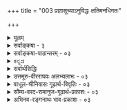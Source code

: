 +++
title = "003 प्रज्ञासूच्याऽनुविद्धः क्षतिमनधिगतः"

+++
<details><summary>मूलम्</summary>

प्रज्ञासूच्याऽनुविद्धः क्षतिमनधिगतः कर्कशात्तर्कशाणाच्छुद्धो नानापरीक्षास्वशिथिलविहिते मानसूत्रे निबद्धः ।  
आतन्वानः प्रकाशं बहुमुखमखिलत्रासवैधुर्यधुर्यो धार्यो हेतुर्जयादेः स्वहृदि सहृदयैस्॥ ३ ॥
</details>

<details><summary>सर्वाङ्कषा - ३</summary>

उपादेयत्वोपयोगितयैव विषयवैशिष्ट्यम्, प्रयोजनम्, नाम्न औचित्यं च प्रदर्शयति – प्रज्ञेत्यादिना । तत्त्वान्येव मुक्ताः, तासां कलापः । एवं तत्त्वानां मुक्तात्वेन, ग्रन्थस्यास्य तत्त्वमुक्त्ताक - लापत्त्वेन रूपणार्थमुभयानुगतान् धर्मान् श्लेषेण प्रतिपादयति । **प्रज्ञासूच्यानुविद्धः** = ग्रन्थस्त्वयं प्रज्ञाख्यया सूच्याऽनुविद्धः । एवं **कर्कशात्** = कठोरात् तर्काख्यशाणात् **क्षति** = आघातम् अनधिगतः । दुस्तर्कदूर इत्यर्थः। इतररत्नानां शाणाघातः अनिवार्यः । मुक्तानां तु नास्ति शाणाघात इति विशेषः । नानापरीक्षासु **शुद्धः** = नानाविधतत्त्वविचारेषु नानाविधरत्नपरीक्षासु च शुद्धत्वेन निर्णीतः । अशिथिलं यथा **तथा=** = सुदृढमिति यावत्, विहिते मानाख्ये सूत्रे निबद्धः । बहुमुखं **प्रकाशम्** = अनेकरीत्या तत्त्वानां ज्ञानम्, भास्वरतां च आतन्वानः । अखिलाः **त्रासादयः** = संभावितशङ्कात्वादिग्रन्थदोषाः, रत्नदोषाश्च, तेषां **वैधुर्येण** = राहित्येन **धुर्यः** = सर्वश्रेष्ठत्वेन निश्चितः । जयादेः शास्त्रे लोके च हेतुः **सहृदयैः** = मात्सर्यादिहीनैः **हृदि** = मनसि, हृदये च **धार्यः** = धर्तुं अर्हः । धर्तुमर्हन्ति सन्तः । ग्रन्थस्य मनसि धारणेन प्रमेयशुद्धया स्वमतनिष्कर्षः, वादादिकेलिषु जयश्च, मुक्ताहाराणां धारणेन लोके आरोग्यादिप्राप्तिः, सर्वकार्यजयश्च अवश्यं भवेदेव । ग्रन्थान्ते 'स्यादित्थं शिक्षितार्थः ' ( अद्रव्य. 139 ) इत्यादिना एतद्ग्रन्थाध्ययनस्य जयहेतुत्वमुच्यते । 'कर्कशात्तर्कशाणात् क्षतिमनधिगतः' इत्यनेन वेदान्तशास्त्रस्य दुस्तर्कैरनभिभवः उक्तः ॥ 

[[5]]



यद्यपि 'आर्ष धर्मोपदेशं च' इत्यादिना हि तर्कानुग्रहः वेदस्याप्यभिहितः । अत एव नयसूत्रात्मकस्य वेदान्तशास्त्रस्य प्रवृत्तिरुपवर्ण्यते; अथापि दुर्बलप्रकृतिदृष्ट्यैव तर्कानुग्रहः प्रमाणानामपेक्ष्यते । के ते दुर्बलाः ? ये बुद्धिं स्वतन्त्रां वर्धयन्ति स्म, त एवाध्यात्मक्षेत्रे दुर्बलाः । किं नाम दौर्बल्यम् ? स्वोदेशसाधनासमर्थान्तःकरणवत्त्वं दौर्बल्यम् । बुद्धिर्हि सतां स्वत एव ऋजुमार्ग एव गच्छेत् । 'प्रकृतेस्सुकुमारतरं न किञ्चिदस्ति' इति हि वृद्धाः । अत एव चोक्तं शुकेन 'यक्ष मूढतमो लोके यश्च बुद्धेः परं गतः । तावुभौ सुखमेधेते किश्यत्यन्तरितो जनः ॥' (भाग 3-7-17) इति । बुद्धिरेव खलु व्यक्ता प्रथमा माया । तत्त्वं तु बुद्ध्यतीतम् । 'बुद्धेरात्मा महान् परः । महतः परमव्यक्तमव्यक्तात्पुरुषः परः ॥' (कठ. 1-3-10) इति हि श्रूयते । तावता बुद्धेरगोचर एव तत्त्वमिति न मन्तव्यम्, 'दृश्यते त्वग्रियया बुद्ध्या ' ( कठ. 1-3-12) इत्यादिश्रुतेः । अत्रापि ‘अग्रियया' 'सूक्ष्मया' इति विशेषणेऽवधेये । ज्ञानसदृशया बुद्ध्येत्यवगम्यताम् । ननु किमिदमुच्यते; बुद्धिरन्या, ज्ञानमन्यदिति ? मा संरंभः । जानामि संरंभकारणम् । एतद्विचारः स्वावसरे विस्तरेण भविष्यति (बुद्धि. 4) । एवञ्च येषां बुद्धिः स्वतन्त्रा संवृत्ता त एव क्लिश्यन्ति । एतेषां कृत एव विचारशास्त्रं प्रवृत्तम् । अत एव 'वेदाख्यशास्त्राविरोधिना तर्केण' इत्यनेन तर्कस्य मर्यादा व्यधायि ॥ 

I 

ननु भोः ! किमुच्यते, वेदाख्यशास्त्राविरोधिना तर्केणेति ? तर्कानुगृहीतो हि वेदोऽपि प्रमाणमित्युच्यते भवतो विचारशास्त्रे । 'आर्षं धर्मोपदेशं च वेदशास्त्राविरोधिना । यस्तर्केणानुसन्धत्ते स धर्मं वेद नेतरः ॥' (मनु. 1-2-106) इति हि भवद्गुरोर्वचनम् । **वेदशास्त्राविरोधिना** = वेदाख्यशास्त्राविरोधिना । ' वेदाच्छास्त्रं परं नास्ति' इति हि भगवतो बादरायणस्य (व्यासस्य ) वचः । एवञ्च 'वेदाविरोधिना तर्केण' इत्युक्तौ हि, वेदाविरोधी तर्कः प्रमाणम्, तर्कानुगुणो वेदश्च प्रमाणमित्यन्योन्याश्रयो दुष्परिहर इति चेत्, कुशलमतिस्त्वमभिनन्द्योऽसि । अत एवोक्तमस्माभिरुपक्रम एव - 'दुर्बलमतीनामेव तर्कापेक्षा' इति । ये तु सहजऋजुमतयः, तेषां बुद्धिर्न तर्कसहकारमीक्षते, स्वत एवार्थस्पर्शिनी तेषां बुद्धिः । तादृशा ऋषयः वेदार्थं स्वयं बुद्धा, तदनुगुणं तर्क प्रदर्शयन्ति **दुर्बलबुद्धीनाम्** = मन्दमतीनां बुद्धिदाढर्याय ॥ 

[[1]]

ननु 'श्रोतव्यो मन्तव्यः' (बृ.4-4-5, 6-5-6) इति श्रुतिरेव युक्तिभिः प्रतिष्ठापनरूपस्य मननस्य कर्तव्यत्वं वदति । त्वया तु मन्दमतीनामेव युक्त्यन्वेषणमपेक्षितमित्युच्यते ? कोऽयमाक्षेपः ? किं श्रुतिस्सर्वज्ञान् ब्रह्मर्षीन् प्रति कथयति श्रवणमननादिकम् ? वेदद्रष्टारः किल ब्रह्मर्षयः सनकादिवत्स्वयंप्राप्ततत्त्वज्ञानविज्ञानसंपदः लोकहिताय वेदाविर्भावस्थानान्यभूवन् । किं तेषामपि प्रत्यक्षीकृतसकलतत्त्वानां तर्कापेक्षां मन्यते भवान् ? अतो विप्रतीपंगतमतीनां कृत एव तत्सर्वमुपदिश्यत इति सम्यगेवोक्तम् । अपि च वेदाख्यं शास्त्रमित्यर्थस्य कोऽर्थः ? कः प्रश्नः ? ' प्रवृत्तिर्वा निवृत्तिर्वा नित्येन कृतकेन वा । पुंसां 

कुमारिल भट्टेर्न येनोपदिश्येत तच्छास्त्रमभिधीयते ॥' (श्लो.वा.) इत्युक्तमेव महामेधाविना । हन्त ! विचारेऽपि छान्दसीं बुद्धि स्वतन्त्रां न जहासि किल त्वम्! वेदान्तशास्त्रमिदम् । नात्र प्रवृत्तिनिवृत्त्योः प्रसक्तिर्लेशतोऽपि । तत्तु लक्षणम् कर्मपरभागे । ब्रह्मभागे वा शास्त्रपदार्थो विपरिवर्तेत किम्? पश्यतु भवान् । शासुधातुरेव शासनार्थकः । शासनं च ‘कुरु’ अथवा ‘मा कुरु’ इत्यन्यतररूपम् । अतस्सुष्ठुच्यते मेधाविना 'प्रवृत्तिर्वा ' इत्यादि । कूपकूर्मोऽसि 

T 



4. 

[[6]]

[ तत्त्वत्रयज्ञानस्वरूपम् ] 

शिष्टा जीवेशतत्त्वप्रमितियुतपरोपासना मुक्तिहेतुः 

शक्यस्तत्तत्प्रकारावगतिविरहिभिर्नैव याथात्म्यबोधः । 

त्वम् । शासनं नाम किम् ? उक्तं किल 'कुरु, मा कुरु' इत्यन्यतररूपमिति । अयि भोः ! अयं शासनस्य प्रकारः । शासनस्य स्वरूपमुच्यताम् । वयमेव वा वदामः । अनतिक्रमणीयं शासनं शास्त्रमुच्यते । यथा राज्ञो विधिर्वा निषेधो वा । उभयमपि राज्ञोऽनतिक्रमणीयमेव । अन्ततः राज्ञा व्यवस्थापिता नियमाः शासनमित्युच्यन्ते । प्रकृते सृष्ट्यधीशेन क्लृप्ता एव नियमाः शास्त्रम् । तत्परा वेदाः परमं शास्त्रम् । तत् स्वतो जानन्ति महात्मानः। तादृशसृष्टिनियमानुगुणास्तर्का एव सत्तर्काः, विपरीतास्तु दुस्तर्काः । अतश्च अर्थानुगुणस्तर्कः प्रमाणानुग्राहकः, अर्थाननुगुणः बुद्ध्या कल्पितस्तु न तथेति रहस्यम् । वेदो हि ज्ञानराशिः, तत्प्रतिपादकः शब्दश्च । ज्ञानमेवार्थजन्यम्, अतस्तत्र तर्कापेक्षा न भवति, बुद्धिस्तु न नियमेनार्थजन्या, भ्रमादौ व्यभिचारात् । अतो बुद्धिजीविनां सहायार्थं सत्तर्कोऽपेक्ष्यते; न तु ज्ञानिनां कृते । अतोऽत्र कर्कशस्तर्कः– असत्तर्कः केवलबुद्ध्या कल्पितः हैतुकानां तर्कः । अत एव ' हैतुकान् बकवृत्तींश्च वाङ्मात्रेणापि नार्चयेत्' इति मनुः । अधिकं तु तत्तदवसरे भविष्यति ॥ ३ ॥
</details>

<details><summary>सर्वाङ्कषा-पाठान्तरम् - ०३</summary>

उपादेयत्वोपयोगितयैव विषयवैशिष्ट्यम्, प्रयोजनम्‌, नाम्न औचित्यं च प्रदर्शयति - प्रज्ञेत्यादिना । तत्त्वान्येव मुक्ताः, तासां कलापः तत्त्वमुक्ताकलापः । एवं तत्त्वानां मुक्तात्वेन, ग्रन्थस्यास्य तत्त्वमुक्ताकलापत्त्वेन रूपणार्थमुभयानुगतान्‌ धर्मान्‌ श्लेषेण प्रतिपादयति । प्रज्ञासूच्यानुविद्धः = ग्रन्थस्त्वयं प्रज्ञाख्यया सूच्याऽनुविद्धः । एवं कर्कशात्‌ = कठोरात्‌ तर्काख्यशाणात्‌ क्षतिम् = आघातम्‌ अनधिगतः । दुस्तर्कदूर इत्यर्थः | इतररत्नानां शाणाघातः अनिवार्यः । मुक्तानां तु नास्ति शाणाघात इति विशेषः । नानापरीक्षासु शुद्धः = नानाविधतत्त्वविचारेषु नानाविधरत्नपरीक्षासु च शुद्धत्वेन निर्णीतः । अशिथिलं यथा तथा = सुदृढमिति यावत्‌, विहिते मानाख्ये सूत्रे निबद्धः । बहुमुखं प्रकाशम्‌ = अनेकरीत्या तत्त्वानां ज्ञानम्‌, भास्वरतां च आतन्वानः । अखिलाः त्रासादयः = संभावितशङ्कात्वादिग्रन्थदोषाः, रत्नदोषाश्च, तेषां वैधुर्येण = राहित्येन धुर्यः = सर्वश्रेष्ठत्वेन निश्चितः । जयादेः शास्रे लोके च, हेतुः तत्त्वमुक्ताकलापः सहृदयैः = मात्सर्यादिहीनैः हृदि = मनसि, हृदये च धार्यः = धर्तुम् अर्हः । धर्तुमर्हन्ति सन्तः । ग्रन्थस्य मनसि धारणेन प्रमेयशुद्ध्या स्वमतनिष्कर्षः, वादादिकेलिषु जयश्च, मुक्ताहाराणां धारणेन लोके आरोग्यादिप्राप्तिः, सर्वकार्यजयश्च अवश्यं भवेदेव । ग्रन्थान्ते 'स्यादित्थं शिक्षितार्थः' (अद्रव्य. १३९) इत्यादिना एतद्ग्रन्थाध्ययनस्य जयहेतुत्वमुच्यते । 'कर्कशात्तर्कशाणात्‌ क्षतिमनधिगतः' इत्यनेन वेदान्तशास्त्रस्य दुस्तर्कैरनभिभवः उक्तः ॥   
यद्यपि 'आर्ष धर्मोपदेशं च' इत्यादिना हि तर्कानुग्रहः वेदस्याप्यभिहितः । अत एव नयसूत्रात्म- कस्य वेदान्तशास्त्रस्य प्रवृत्तिरुपवर्ण्यते; अथापि दुर्बलप्रकृतिदृष्ट्यैव तर्कानुग्रहः प्रमाणानामपेक्ष्यते । के ते दुर्बलाः? ये बुद्धिं स्वतन्त्रां वर्धयन्ति स्म, त एवाध्यात्मक्षेत्रे दुर्बलाः । किं नाम दौर्बल्यम्‌? स्वोद्देशसाधनासमर्थान्तः करणवत्त्वं दौर्बल्यम्‌ । वृद्धिर्हि सतां स्वत एव ऋजुमार्ग एव गच्छेत्‌ । 'प्रकृतेस्सुकुमारतरं न किञ्चिदस्ति' इति हि वृद्धाः । अत एव चोक्तं शुकेन 'यश्च मूढतमो लोके यश्च बुद्धे: परं गतः । तावुभौ सुखमेधेते क्लिश्यत्यन्तरितो जनः ॥' (भाग. ३-७-१७) इति । बुद्धिरेव खलु व्यक्ता प्रथमा माया । तत्त्वं तु बुद्ध्यतीतम्‌ । 'बुद्धेरात्मा महान्‌ परः । महतः परमव्यक्तमव्यक्तात्पुरुषः परः ॥ (कठ. १-३-१०) इति हि श्रूयते । तावता बुद्धेरगोचर एव तत्त्वमिति न मन्तव्यम्‌, 'दृश्यते. त्वग्रियया बुद्ध्या' (कठ. १-३-१२) इत्यादिश्रुतेः । अत्रापि 'अग्रियया' 'सक्ष्मया' इति विशेषणेऽवधेये । ज्ञानसदृशया बुद्ध्येत्यवगम्यताम्‌ । ननु किमिदमुच्यते; बुद्धिरन्या, ज्ञानमन्यदिति? मा संरंभः । जानामि संरंभकारणम्‌ । एतद्विचारः स्वावसरे विस्तरेण भविष्यति (बुद्धि.४) । एवञ्च येषां बुद्धिः स्वतन्त्रा संवृत्ता, त एव क्लिश्यन्ति । एतेषां कृत एव विचारशास्त्रं प्रवृत्तम्‌ । अत एव 'वेदाख्यशास्त्राविरोधिना तर्केण' इत्यनेन तर्कस्य मर्यादा व्यधायि ॥   
ननु भोः! किमुच्यते, वेदाख्यशास्त्राविरोधिना तर्केणेति? तर्कानुगृहीतो हि वेदोऽपि प्रमाणमित्युच्यते भवतो विचारशास्त्रे । 'आर्षं धर्मोपदेशं च वेदशास्त्राविरोधिना । यस्तर्केणानुसन्धत्ते स धर्मं वेद नेतरः ॥' (मनु. १-२-१०६) इति हि भवद्गुरोर्वचनम्‌ । वेदशास्राविरोधिना = वेदाख्यशास्त्राविरोधिना । 'वेदाच्छास्त्रं परं नास्ति' इति हि भगवतो बादरायणस्य(व्यासस्य)वचः । एवञ्च 'वेदाविरोधिना तर्केण' इत्युक्तौ हि, वेदाविरोधी तर्कः प्रमाणम्‌, तर्कानुगुणो वेदश्च प्रमाणमित्यन्योन्याश्रयो दुष्परिहर इति चेत्‌, कुशलमतिस्त्वम- भिनन्द्योऽसि । अत एवोक्तमस्माभिरुपक्रम एव - 'दुर्बलमतीनामेव तर्कापेक्षा' इति । ये तु सहजऋजुमतयः, तेषां बुद्धिर्न तर्कसहकारमीक्षते, स्वत एवार्थस्पर्शिनी तेषां बुद्धिः । तादृशा ऋषयः वेदार्थं स्वयं बुद्ध्वा, तदनुगुणं तर्कं प्रदर्शयन्ति दुर्बलबुद्धीनाम्‌ = मन्दमतीनां बुद्धिदार्ढ्याय ॥   
ननु 'श्रोतव्यो मन्तव्यः' (बु. ४-४-५, ६-५-६) इति श्रुतिरेव युक्तिभिः प्रतिष्ठापनरूपस्य मननस्य कर्तव्यत्वं वदति । त्वया तु मन्दमतीनामेव युक्त्यन्वेषणमपेक्षितमित्युच्यते? कोऽयमाक्षेपः? किं श्रुतिस्सर्वज्ञान्‌ ब्रह्मर्षीन्‌ प्रति कथयति श्रवणमननादिकम्‌? वेदद्रष्टारः किल ब्रह्मर्षयः सनकादिवत्स्वयं प्राप्ततत्त्वज्ञानविज्ञानसंपदः लोकहिताय वेदाविर्भावस्थानान्यभूवन्‌ । किं तेषामपि प्रत्यक्षीकृतसकलतत्त्वानां तर्कापेक्षां मन्यते भवान्‌? अतो विप्रतीपंगतमतीनां कृत एव तत्सर्वमुपदिश्यत इति सम्यगेवोक्तम्‌ । अपि च वेदाख्यं शास्त्रमित्यर्थस्य कोऽर्थः? कः प्रश्नः? 'प्रवृत्तिर्वा निवृत्तिर्वा नित्येन कृतकेन वा । पुंसां येनोपदिश्येत तच्छास्त्रमभिधीयते ॥' (श्लो.वा.) इत्युक्तमेव महामेधविना कुमारिल भट्टेन । हन्त! विचारेऽपि, स्वतन्त्रां बुद्धिं न जहासि किल त्वम्‌! वेदान्तशास्रमिदम्‌ । नात्र प्रवृत्तिनिवृत्त्योः प्रसक्तिर्लेशतोऽपि । तत्तु लक्षणं कर्मपरभोगे । ब्रह्मभागे वा शास्त्रपदार्थो विपरिवर्तेत किम्‌? पश्यतु भवान्‌ । शासुधातुरेव शासनार्थकः । शासनं च 'कुरु' अथवा 'मा कुरु' इत्यन्यतररूपम्‌ । अतस्सुष्टूच्यते मेधाविना 'प्रवृत्तिर्वा' इत्यादि । कृपकृर्मोऽसि त्वम्‌ । शासनं नाम किम्‌? उक्तं किल 'कुरु, मा कुरु' इत्यन्यतररूपमिति । अयि भोः! अयं शासनस्य प्रकारः । शासनस्य स्वरूपमुच्यताम्‌ । वयमेव वा वदामः । अनतिक्रमणीयं शासनं शास्त्रमुच्यते । यथा राज्ञो विधिर्वा निषेधो वा । उभयमपि राज्ञोऽनतिक्रमणीयमेव । अन्ततः राज्ञा व्यवस्थापिता नियमाः शासनमित्युच्यन्ते । प्रकृते सृष्ट्यधीशेन क्लृप्ता एव नियमाः शास्त्रम्‌ । तत्परा वेदाः परमं शास्त्रम्‌ । तत्‌ स्वतो जानन्ति महात्मानः । तादृशसृष्टिनियमानुगुणास्तर्का एव सत्तर्काः, विपरीतास्तु दुस्तर्काः । अतश्च अर्थानुगुणस्तर्कः प्रमाणानुग्राहकः, अर्थाननुगुणः बुद्ध्या कल्पितस्तु न तथेति रहस्यम्‌ । वेदो हि ज्ञानरशिः, तत्प्रतिपादकः शब्दश्च । ज्ञानमेवार्थजन्यम्‌, अतस्तत्र तर्कापेक्षा न भवति, बुद्धिस्तु न नियमेनार्थजन्या, भ्रमादौ व्यभिचारात्‌ । अतो बुद्धिजीविनां सहायार्थं सत्तर्कोऽपेक्ष्यते; न तु ज्ञानिनां कृते । अतोऽत्र कर्कशस्तर्कः - असत्तर्कः केवलबुद्ध्या कल्पितः हैतुकानां तर्कः । अत एव 'हैतुकान्‌ बकवृत्तींश्च वाङ्मात्रेणापि नार्चयेत्‌' इति मनुः । अधिकं तु तत्तदवसरे भविष्यति ॥ ३ ॥
</details>

<details><summary>ಕನ್ನಡ</summary>

(ग्रन्थद वैशिष्ट्य - ग्रन्थद हॆसरिन औचित्य)  
प्रज्ञासूच्याऽनुविद्धः क्षतिमनधिगतः कर्कशात्तर्कशाणात्  
शुद्धो नानापरीक्षास्वशिथिलविहिते मानसूत्रे निबद्धः ।  
आतन्वानः प्रकाशं बहुमुखमखिलत्रासवैधुर्यधुर्यः   
धार्यो हेतुर्जयादेः स्वहृदि सहृदयैस्तत्त्वमुक्ताकलापः ॥ ३ ॥  
    
ई श्लोकदल्लि आचार्यरु तन्न ग्रन्थद हॆसरिन औचित्यवन्नु प्रदर्शिसुत्तारॆ.  
प्रज्ञासूच्या अनुविद्धः - प्रतिभॆ ऎम्ब सूजियिन्द पोणिसल्पट्टिरुव, कर्कशात् तर्कशाणात् क्षतिं अनधिगतः - कठिणवाद तर्कवॆम्ब साणॆकल्लिनिन्द हानियन्नु हॊन्ददिरुव, नानापरीक्षासु शुद्धः - अनेकविध रत्नपरीक्षॆगळल्लि परिशुद्धवॆन्दु तिळिद, अशिथिलविहिते मानसूत्रे निबद्धः - शिथिलवागदन्तॆ हॊन्दिसिद प्रमाणवॆम्ब दारदल्लि चॆन्नागि कट्टल्पट्ट, बहुमुखं प्रकाशं आतन्वानः - अनेक विधवाद हॊळपन्नु चल्लुत्तिरुव - अनेक तत्त्वगळन्नु प्रतिपादिसुत्तिरुव, अखिलत्रासवैधुर्यधुर्यः - त्रासगळॆम्ब रत्नदोषगळु - कुयक्तिगळिन्द गॊन्दलगळु यावुदू इल्लद्दरिन्द श्रेष्ठवाद, जयादेः हेतुः - स्वपक्ष जय मत्तु परपक्ष पराभवगळिगॆ कारणवाद, तत्त्वमुक्ताकलापः - तत्त्वगळॆम्ब मुत्तुगळ सरदन्तिरुव ई ग्रन्थवु, सहृदयैः स्वहृदि धार्यः - निर्मत्सर विद्वांसरिन्द तन्तम्म हृदयदल्लि धरिसतक्कद्दागिदॆ.  
    
ऒन्दॊन्दु श्लोकवू ऒन्दॊन्दु मुत्तादरॆ ऒन्दॊन्दु सरवू ऒन्दु मालॆयागुत्तदॆ. ई कारणदिन्दले ई ग्रन्थद परिच्छेदगळिगॆ 'सर' ऎम्ब हॆसरन्नु इडलागिदॆ. हीगॆ ऐदु सरगळु सेरि मुत्तिन राशिये आगुत्तदॆ. आद्दरिन्द ई ग्रन्थद हॆसरु 'तत्त्वमुक्ताकलाप'. मुत्तुगळन्नु हीगॆ ऒट्टागि धरिसुवुदे पद्धति. ऒळ्ळॆय मुत्तिन हारद धारणॆयिन्द अनेक विध अनिष्टपरिहारवागि इष्टप्राप्तियागुवुदरिन्द 'जयादेर्हेतुः' ऎन्दु हेळिदॆ. ॥३॥
</details>

<details><summary>सर्वार्थसिद्धिः</summary>

प्रबन्धस्य स्वरूपातिशयादपि सुधीभिस्स्वीकार्यत्वमाह - प्रज्ञेति । ज्ञातस्यातिशयाधायिनी धीः प्रज्ञा । कलापस्यानुविद्धत्वादि प्रत्येकद्वारा । तत्त्वानां प्रज्ञया अनुविद्धत्वं सम्यङ्निर्धारितत्वम् । रत्नान्तरेषु शाणक्षतिसंभवो न मुक्तासु । प्रमाणतर्कैर्याथात्म्यान्वेषणं परीक्षा । तन्नानात्वं तर्कादिभेदात् । मुक्तासु स्वानुगुणपरिमाणयुक्तं सूत्रं मानसूत्रम् । अन्यत्र प्रमाणमेव सूत्रं, तस्याशिथिलविहितिः - निर्बाधत्वेन विशेषतो धीस्थत्वम् । प्रकाशम् - आलोकं बोधं च । बहुमुखम् - सर्वतोदिक्कं सर्वविषयं च । त्रासो मणिदोषः प्रतिपक्षाद्भीतिश्च । जयादेरित्यादिशब्देन क्वचिदैश्वर्यादेरन्यत्र तत्त्वनिर्णयस्य च संग्रहः । हृच्छब्दो वक्षश्चित्तं च वदति । सहृदयैः - सारासारविवेचनार्हहृदयवद्भिः । धार्यः - क्वचिदाभरणतयाऽन्यत्राप्रमोषेण ॥३॥
</details>

<details><summary>उत्तमूरु-वीरराघवः अलभ्यलाभः - ०३</summary>

तत्त्वान्येव मुक्ताः तत्कृतो भूषणं कलापः । तव मुक्तासाम्यप्रयोजकाकारान् दर्शयति - प्रज्ञेति । नानापरीक्षा - तत्तद्वादिभिस्सह चर्चावसरेषु स्वयं शोधनेषु च । अशिथिलविहितत्वं सूत्रस्य दृढतया निर्मितत्वम् । निबद्ध इति । प्रोताः ततश्चलनाभावाय पार्श्वयोः कृतग्रन्थयश्च भवन्ति मुक्ताः । वैधुर्यधुर्यः त्रासाभावं पूर्णतया वहन् इत्यर्थः । स्वरूपातिशयादिति । पूर्वश्लोके प्रबन्धृप्रभावप्रयुक्तोऽतिशयो दर्शितः, अत्र तु प्रबन्धस्वरूपेऽतिशय इति भेदः । प्रत्येकद्वारा एकैकमुक्ताद्वारा । क्वचित् - आभरणपक्षे । अन्यत्र प्रबन्धपक्षे । सारासारेत्यादि उभयसाधारणम् ॥ (३) ॥
</details>

<details><summary>वाधूल-श्रीनिवासः गूढार्थ-विवृतिः - ०३</summary>

लक्ष्मीनाथमुखान् नत्वा गुरून् समरपुङ्गवम् ।  
सर्वार्थसिद्धिगूढार्थविवृतिः क्रियते मया ॥  
वेदान्ताचार्यापरनामधेयः श्रीमद्वेङ्कटनाथार्यो मुमुक्षुजनतत्त्वावबोधार्थं तत्त्वमुक्ताकलापाख्यग्रन्थेन तत्त्वानि परीक्ष्य तत्त्वमुक्ताकलापं स्वयमेव विवरीतुकामः प्रारिप्सिताविघ्नपरिसमाप्तिकामः स्वगुरुपरम्पराप्रधानयतीन्द्रस्तुत्यात्मकं मङ्गलमारचयति - जयतीत्यादिना ।  
चिकीर्षितस्य प्रेक्षावदुपादेयत्वज्ञापनार्थं प्रयोजनं दर्शयति - ताराकल्प इति । तारः - स्फुरन् आकल्पः - भूषणमित्यर्थः । स्फुरत्तया दुष्प्रापतया च नक्षत्रतुल्य इति वाऽर्थः । दूराद्वृत्तिरस्य (भूषणादेः) देशविप्रकर्षः; ग्रन्थस्य गूढार्थत्वम् । अस्माभिरेवेति । अनेन मूलग्रन्थाविवक्षितार्थप्रतिपादनशङ्कानिरासः ॥  
प्रतितन्त्रविशेषाः - भगवतो लक्ष्मीनित्ययोगः, विधिशिवादिकारणत्वम्, तुलसीसम्बन्धः, शुद्धसत्त्वमयविग्रहयोगश्च ॥ ३ ॥
</details>

<details><summary>सौम्य-वरद-रामानुज-गूढार्थ-प्रकाशः - ०३</summary>

ज्ञातस्येति । न ज्ञानमात्रवाची प्रज्ञाशब्दः, अपितु तद्विशेषवाची, अन्यथा अतिशयानुक्तेरिति । तर्कादिभेदादिति 1 तर्कमीमांसाशब्दच्छन्दोविचितिभेदादित्यर्थः । प्रमाणदार्ढ्ययोर (पुरुष?) तन्त्रत्वात् 'अशिथिलविहिते मानसूत्रे' इत्ययुक्तमित्यत आह - तस्येति । विशेषतो धीस्थत्वमिति । आगमगम्याः प्रकृत्यादयः, अनुमानगम्या इन्द्रियप्राप्त्यादयः, प्रत्यक्षगम्याः वियदादयः इत्यादिरूपेण विशेषतो धीस्थत्वमित्यर्थः ॥ ॥ ३ ॥
</details>

<details><summary>अभिनव-रङ्गनाथः भाव-प्रकाशः - ०३</summary>

\*जयादेरित्यनेन न्यायसिद्धाञ्जनन्यायपरिशुद्ध्यपेक्षया तत्वमुक्ताकलापस्य परमतनिराकरणप्राधान्यं बोध्यते ॥ ३ ॥
</details>








